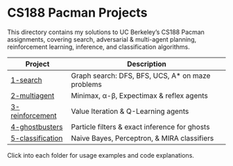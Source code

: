 # CS188 Pacman Projects

This directory contains my solutions to UC Berkeley’s CS188 Pacman assignments,
covering search, adversarial & multi-agent planning, reinforcement learning,
inference, and classification algorithms.

| Project                            | Description                                           |
| ---------------------------------- | ----------------------------------------------------- |
| [1-search](search) | Graph search: DFS, BFS, UCS, A* on maze problems      |
| [2-multiagent](multiagent) | Minimax, α-β, Expectimax & reflex agents          |
| [3-reinforcement](reinforcement) | Value Iteration & Q-Learning agents            |
| [4-ghostbusters](ghostbusters) | Particle filters & exact inference for ghosts   |
| [5-classification](classification) | Naive Bayes, Perceptron, & MIRA classifiers    |

Click into each folder for usage examples and code explanations.
